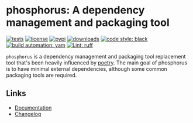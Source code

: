 # phosphorus: A dependency management and packaging tool

[![tests][test_badge]][test_url]
[![license][licence_badge]][licence_url]
[![pypi][pypi_badge]][pypi_url]
[![downloads][pepy_badge]][pepy_url]
[![code style: black][black_badge]][black_url]
[![build automation: yam][yam_badge]][yam_url]
[![Lint: ruff][ruff_badge]][ruff_url]

`phosphorus` is a dependency management and packaging tool replacement tool that's
been heavily influenced by [poetry][poetry]. The main goal of phosphorus is to have minimal
external dependencies, although some common packaging tools are required.

## Links

-   [Documentation]
-   [Changelog]

[test_badge]: https://github.com/spapanik/phosphorus/actions/workflows/tests.yml/badge.svg
[test_url]: https://github.com/spapanik/phosphorus/actions/workflows/tests.yml
[licence_badge]: https://img.shields.io/badge/license-LGPL_v3-blue.svg
[licence_url]: https://github.com/spapanik/phosphorus/blob/main/docs/LICENSE.md
[pypi_badge]: https://img.shields.io/pypi/v/phosphorus
[pypi_url]: https://pypi.org/project/phosphorus
[pepy_badge]: https://pepy.tech/badge/phosphorus
[pepy_url]: https://pepy.tech/project/phosphorus
[black_badge]: https://img.shields.io/badge/code_style-black-000000.svg
[black_url]: https://github.com/psf/black
[yam_badge]: https://img.shields.io/badge/build_automation-yamk-success
[yam_url]: https://github.com/spapanik/yamk
[ruff_badge]: https://img.shields.io/endpoint?url=https://raw.githubusercontent.com/charliermarsh/ruff/main/assets/badge/v1.json
[ruff_url]: https://github.com/charliermarsh/ruff
[Documentation]: https://phosphorus.readthedocs.io/en/stable/
[Changelog]: https://github.com/spapanik/phosphorus/blob/main/docs/CHANGELOG.md
[poetry]: https://python-poetry.org/
